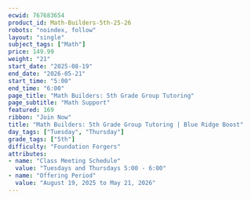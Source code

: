 ```yaml
---
ecwid: 767683654
product_id: Math-Builders-5th-25-26
robots: "noindex, follow"
layout: "single"
subject_tags: ["Math"]
price: 149.99
weight: "21"
start_date: "2025-08-19"
end_date: "2026-05-21"
start_time: "5:00"
end_time: "6:00"
page_title: "Math Builders: 5th Grade Group Tutoring"
page_subtitle: "Math Support"
featured: 169
ribbon: "Join Now"
title: "Math Builders: 5th Grade Group Tutoring | Blue Ridge Boost"
day_tags: ["Tuesday", "Thursday"]
grade_tags: ["5th"]
difficulty: "Foundation Forgers"
attributes:
- name: "Class Meeting Schedule"
  value: "Tuesdays and Thursdays 5:00 - 6:00"
- name: "Offering Period"
  value: "August 19, 2025 to May 21, 2026"
---
```

